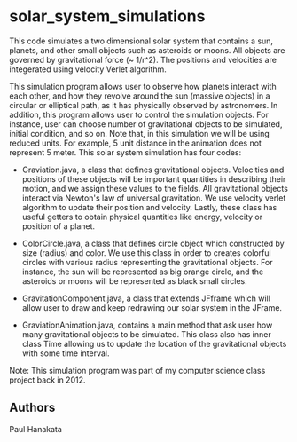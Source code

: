 # solar_system_simulations 

This code simulates a two dimensional solar system that contains  a sun, planets, and other small objects such as asteroids or moons. All objects are governed by gravitational force  (~ 1/r^2). The positions and velocities are integerated using velocity Verlet algorithm. 

This simulation program allows user to observe how planets interact with each other, and how they revolve around the sun (massive objects) in a circular or elliptical path, as it has physically observed by astronomers. In addition, this program allows user to control the simulation objects. For instance, user can choose number of gravitational objects to be simulated, initial condition, and so on. Note that, in this simulation we will be using reduced units. For example, 5 unit distance in the animation does not represent 5 meter.  This solar system simulation has four codes:

* Graviation.java, a class that defines gravitational objects. Velocities and positions of these objects will be important quantities in describing their motion, and we assign these values to the fields. All gravitational objects interact via Newton's law of universal gravitation. We use velocity verlet algorithm to update their position and velocity. Lastly, these class has useful getters to obtain physical quantities like energy, velocity or position of a planet.

* ColorCircle.java, a class that defines circle object which constructed by size (radius) and color. We use this class in order to creates colorful circles with various radius representing the gravitational objects. For instance, the sun will be represented as big orange circle, and the asteroids or moons  will be represented as black small circles.

* GravitationComponent.java, a class that extends JFframe which will allow user to draw and keep redrawing our solar system in the JFrame.

* GraviationAnimation.java, contains a main method that ask user how many gravitational objects to be simulated. This class also has inner class Time allowing us to update the location of the gravitational objects with some time interval. 

Note:
This simulation program was part of my computer science class project back in 2012.  

## Authors
Paul Hanakata
